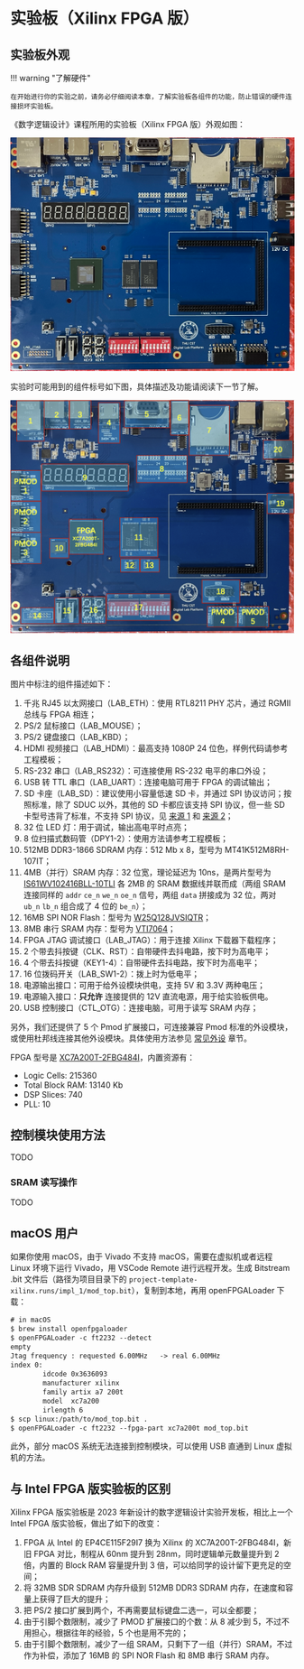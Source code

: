 # 实验板（Xilinx FPGA 版）

## 实验板外观

!!! warning "了解硬件"

    在开始进行你的实验之前，请务必仔细阅读本章，了解实验板各组件的功能，防止错误的硬件连接损坏实验板。

《数字逻辑设计》课程所用的实验板（Xilinx FPGA 版）外观如图：

![Board](../img/board_xilinx.png)

实验时可能用到的组件标号如下图，具体描述及功能请阅读下一节了解。

![Board with annotation](../img/board_xilinx_anno.png)

## 各组件说明

图片中标注的组件描述如下：

1. 千兆 RJ45 以太网接口（LAB\_ETH）：使用 RTL8211 PHY 芯片，通过 RGMII 总线与 FPGA 相连；
2. PS/2 鼠标接口（LAB\_MOUSE）；
3. PS/2 键盘接口（LAB\_KBD）；
4. HDMI 视频接口（LAB\_HDMI）：最高支持 1080P 24 位色，样例代码请参考工程模板；
5. RS-232 串口（LAB\_RS232）：可连接使用 RS-232 电平的串口外设；
6. USB 转 TTL 串口（LAB\_UART）：连接电脑可用于 FPGA 的调试输出；
7. SD 卡座（LAB\_SD）：建议使用小容量低速 SD 卡，并通过 SPI 协议访问；按照标准，除了 SDUC 以外，其他的 SD 卡都应该支持 SPI 协议，但一些 SD 卡型号违背了标准，不支持 SPI 协议，见 [来源 1](https://forum.4dsystems.com.au/node/1869) 和 [来源 2](https://github.com/MarlinFirmware/Marlin/issues/2082#issuecomment-102381964)；
8. 32 位 LED 灯：用于调试，输出高电平时点亮；
9. 8 位扫描式数码管（DPY1-2）：使用方法请参考工程模板；
10. 512MB DDR3-1866 SDRAM 内存：512 Mb x 8，型号为 MT41K512M8RH-107IT；
11. 4MB（并行）SRAM 内存：32 位宽，理论延迟为 10ns，是两片型号为 [IS61WV102416BLL-10TLI](https://www.issi.com/WW/pdf/61WV102416ALL.pdf) 各 2MB 的 SRAM 数据线并联而成（两组 SRAM 连接同样的 `addr` `ce_n` `we_n` `oe_n` 信号，两组 `data` 拼接成为 32 位，两对 `ub_n` `lb_n` 组合成了 4 位的 `be_n`）；
12. 16MB SPI NOR Flash：型号为 [W25Q128JVSIQTR](https://www.winbond.com/hq/product/code-storage-flash-memory/serial-nor-flash/?__locale=en&partNo=W25Q128JV)；
13. 8MB 串行 SRAM 内存：型号为 [VTI7064](https://www.lcsc.com/datasheet/lcsc_datasheet_1811151432_Vilsion-Tech-VTI7064MSME_C139966.pdf)；
14. FPGA JTAG 调试接口（LAB\_JTAG）：用于连接 Xilinx 下载器下载程序；
15. 2 个带去抖按键（CLK、RST）：自带硬件去抖电路，按下时为高电平；
16. 4 个带去抖按键（KEY1-4）：自带硬件去抖电路，按下时为高电平；
17. 16 位拨码开关（LAB_SW1-2）：拨上时为低电平；
18. 电源输出接口：可用于给外设模块供电，支持 5V 和 3.3V 两种电压；
19. 电源输入接口：**只允许** 连接提供的 12V 直流电源，用于给实验板供电。
20. USB 控制接口（CTL\_OTG）：连接电脑，可用于读写 SRAM 内存；

另外，我们还提供了 5 个 Pmod 扩展接口，可连接兼容 Pmod 标准的外设模块，或使用杜邦线连接其他外设模块。具体使用方法参见 [常见外设](peripheral.md) 章节。

FPGA 型号是 [XC7A200T-2FBG484I](https://docs.amd.com/v/u/en-US/7-series-product-selection-guide)，内置资源有：

- Logic Cells: 215360
- Total Block RAM: 13140 Kb
- DSP Slices: 740
- PLL: 10

## 控制模块使用方法

TODO

### SRAM 读写操作

TODO

## macOS 用户

如果你使用 macOS，由于 Vivado 不支持 macOS，需要在虚拟机或者远程 Linux 环境下运行 Vivado，用 VSCode Remote 进行远程开发。生成 Bitstream .bit 文件后（路径为项目目录下的 `project-template-xilinx.runs/impl_1/mod_top.bit`），复制到本地，再用 openFPGALoader 下载：

```shell
# in macOS
$ brew install openfpgaloader
$ openFPGALoader -c ft2232 --detect
empty
Jtag frequency : requested 6.00MHz   -> real 6.00MHz
index 0:
        idcode 0x3636093
        manufacturer xilinx
        family artix a7 200t
        model  xc7a200
        irlength 6
$ scp linux:/path/to/mod_top.bit .
$ openFPGALoader -c ft2232 --fpga-part xc7a200t mod_top.bit
```

此外，部分 macOS 系统无法连接到控制模块，可以使用 USB 直通到 Linux 虚拟机的方法。


## 与 Intel FPGA 版实验板的区别

Xilinx FPGA 版实验板是 2023 年新设计的数字逻辑设计实验开发板，相比上一个 Intel FPGA 版实验板，做出了如下的改变：

1. FPGA 从 Intel 的 EP4CE115F29I7 换为 Xilinx 的 XC7A200T-2FBG484I，新旧 FPGA 对比，制程从 60nm 提升到 28nm，同时逻辑单元数量提升到 2 倍，内置的 Block RAM 容量提升到 3 倍，可以给同学的设计留下更充足的空间；
2. 将 32MB SDR SDRAM 内存升级到 512MB DDR3 SDRAM 内存，在速度和容量上获得了巨大的提升；
3. 把 PS/2 接口扩展到两个，不再需要鼠标键盘二选一，可以全都要；
4. 由于引脚个数限制，减少了 PMOD 扩展接口的个数：从 8 减少到 5，不过不用担心，根据往年的经验，5 个也是用不完的；
5. 由于引脚个数限制，减少了一组 SRAM，只剩下了一组（并行）SRAM，不过作为补偿，添加了 16MB 的 SPI NOR Flash 和 8MB 串行 SRAM 内存。